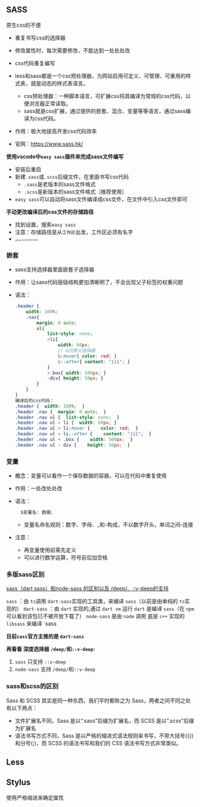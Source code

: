 

## SASS

原生css的不便

-   重复书写css的选择器
-   修改属性时，每次需要修改，不能达到一处处处改
-   css代码重复编写

-   less和sass都是一个css预处理器，为网站启用可定义、可管理、可重用的样式表，就是动态的样式表语言。
    -   css预处理器：一种脚本语言，可扩展css将其编译为常规的css代码，以便浏览器正常读取。
    -   sass就是css扩展，通过提供的嵌套、混合、变量等等语言，通过sass编译为css代码。
-   作用：极大地提高开发css代码效率
-   官网：https://www.sass.hk/



**使用vscode中`easy sass`插件来完成sass文件编写**

-   安装后重启
-   新建`.sass`或`.scss`后缀文件，在里面书写css代码
    -   `.sass`是老版本的sass文件格式
    -   `.scss`是新版本的sass文件格式（推荐使用）
-   `easy sass`可以自动将sass文件编译成css文件，在文件中引入css文件即可

**手动更改编译后的css文件的存储路径**

-   找到设置，搜索`easy sass`
-   注意：存储路径是从`工作区`出发，工作区必须有名字
-   <img src="https://woniumd.oss-cn-hangzhou.aliyuncs.com/web/zhangrui/20220328165731.png" alt="image-20220328165724144" style="zoom:30%;" />

### 嵌套

- sass支持选择器里面嵌套子选择器

- 作用：让sass代码层级结构更加清晰明了，不会出现父子标签的权重问题

- 语法：

  ```scss
  .header {      
      width: 100%;      
      .nav{               
          margin: 0 auto;          
          ul{                      
              list-style: none;              
              >li{                              
                  width: 60px;
                  // &代表父选择器                  
                  &:hover{ color: red; }                  
                  &::after{ content: "111"; }              
              }              
              +.box{ width: 500px; }              
              ~div{ height: 50px; }
          }      
      } 
  }  
  编译后的css代码： 
  .header {  width: 100%;  } 
  .header .nav {  margin: 0 auto;  } 
  .header .nav ul {  list-style: none;  }  
  .header .nav ul > li {  width: 60px; } 
  .header .nav ul > li:hover {    color: red;  }  
  .header .nav ul > li::after {    content: "111";  }  
  .header .nav ul + .box {    width: 500px;  }  
  .header .nav ul ~ div {    height: 50px;  }
  ```

### 变量

- 概念：变量可以看作一个保存数据的容器，可以在代码中重复使用

- 作用：一处改处处改

- 语法：

  ```scss
    $变量名: 数据;
  ```

  -   变量名命名规则：数字、字母、_和-构成，不以数字开头，单词之间-连接

- 注意：

  -   再变量使用前需先定义
  -   可以进行数学运算，符号前后加空格



### 多版sass区别

[sass（dart sass）和node-sass 的区别以及 /deep/、::v-deep的支持](https://www.cnblogs.com/yyh1/p/15954139.html) 

`sass` ：由 `ts`调用 `dart-sass`实现的工具类，来编译 `sass`（以前是由单纯的 `ts`实现的）
`dart-sass` ：由 `dart` 实现的,通过 `dart vm` 运行 `dart` 是编译 `sass`（在 `npm` 可以看到该包已不被开放下载了）
`node-sass` 是由 `node` 调用 底层 `c++` 实现的 `libsass` 来编译 `sass

**目前`sass`官方主推的是 `dart-sass`**

**再看看 深度选择器 `/deep/`和`::v-deep`:**

1. `sass` 只支持 `::v-deep`
2. `node-sass` 支持 `/deep/`和`::v-deep`

### sass和scss的区别

Sass 和 SCSS 其实是同一种东西，我们平时都称之为 Sass，两者之间不同之处有以下两点：

- 文件扩展名不同，Sass 是以“.sass”后缀为扩展名，而 SCSS 是以“.scss”后缀为扩展名
- 语法书写方式不同，Sass 是以严格的缩进式语法规则来书写，不带大括号({})和分号(;)，而 SCSS 的语法书写和我们的 CSS 语法书写方式非常类似。





## Less



## Stylus

使用严格缩进来确定属性